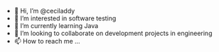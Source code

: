 - 👋 Hi, I’m @ceciladdy
- 👀 I’m interested in software testing
- 🌱 I’m currently learning Java
- 💞️ I’m looking to collaborate on development projects in engineering
- 📫 How to reach me ...

<!---
ceciladdy/ceciladdy is a ✨ special ✨ repository because its `README.md` (this file) appears on your GitHub profile.
You can click the Preview link to take a look at your changes.
--->
